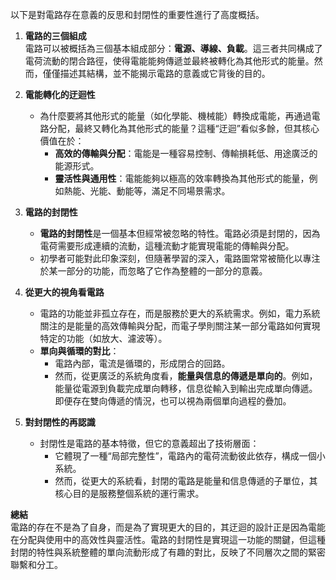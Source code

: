 以下是對電路存在意義的反思和封閉性的重要性進行了高度概括。

1. **電路的三個組成**  
   電路可以被概括為三個基本組成部分：**電源、導線、負載**。這三者共同構成了電荷流動的閉合路徑，使得電能能夠傳遞並最終被轉化為其他形式的能量。然而，僅僅描述其結構，並不能揭示電路的意義或它背後的目的。

2. **電能轉化的迂迴性**  
   - 為什麼要將其他形式的能量（如化學能、機械能）轉換成電能，再通過電路分配，最終又轉化為其他形式的能量？這種“迂迴”看似多餘，但其核心價值在於：  
     - **高效的傳輸與分配**：電能是一種容易控制、傳輸損耗低、用途廣泛的能源形式。  
     - **靈活性與通用性**：電能能夠以極高的效率轉換為其他形式的能量，例如熱能、光能、動能等，滿足不同場景需求。  

3. **電路的封閉性**  
   - **電路的封閉性**是一個基本但經常被忽略的特性。電路必須是封閉的，因為電荷需要形成連續的流動，這種流動才能實現電能的傳輸與分配。  
   - 初學者可能對此印象深刻，但隨著學習的深入，電路圖常常被簡化以專注於某一部分的功能，而忽略了它作為整體的一部分的意義。  

4. **從更大的視角看電路**  
   - 電路的功能並非孤立存在，而是服務於更大的系統需求。例如，電力系統關注的是能量的高效傳輸與分配，而電子學則關注某一部分電路如何實現特定的功能（如放大、濾波等）。  
   - **單向與循環的對比**：  
     - 電路內部，電流是循環的，形成閉合的回路。  
     - 然而，從更廣泛的系統角度看，**能量與信息的傳遞是單向的**。例如，能量從電源到負載完成單向轉移，信息從輸入到輸出完成單向傳遞。即便存在雙向傳遞的情況，也可以視為兩個單向過程的疊加。

5. **對封閉性的再認識**  
   - 封閉性是電路的基本特徵，但它的意義超出了技術層面：  
     - 它體現了一種“局部完整性”，電路內的電荷流動彼此依存，構成一個小系統。  
     - 然而，從更大的系統看，封閉的電路是能量和信息傳遞的子單位，其核心目的是服務整個系統的運行需求。  

**總結**  
電路的存在不是為了自身，而是為了實現更大的目的，其迂迴的設計正是因為電能在分配與使用中的高效性與靈活性。電路的封閉性是實現這一功能的關鍵，但這種封閉的特性與系統整體的單向流動形成了有趣的對比，反映了不同層次之間的緊密聯繫和分工。